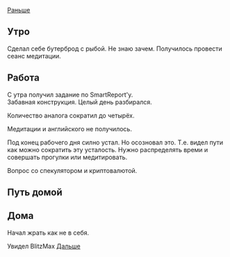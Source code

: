 [Раньше](2020.05.12.md)  
## Утро
Сделал себе бутерброд с рыбой. Не знаю зачем.
Получилось провести сеанс медитации.
## Работа
С утра получил задание по SmartReport'у.  
Забавная конструкция. Целый день разбирался.

Количество аналога сократил до четырёх.

Медитации и английского не получилось.

Под конец рабочего дня силно устал. Но осозновал это. Т.е. видел пути как можно сократить эту усталость. Нужно распределять времи и совершать прогулки или медитировать.

Вопрос со спекулятором и криптовалютой.
## Путь домой
## Дома
Начал жрать как не в себя.

Увидел BlitzMax
[Дальше](2020.05.14.md)